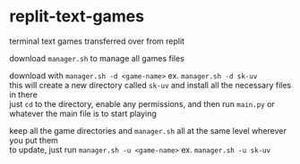 # replit-text-games
terminal text games transferred over from replit

download `manager.sh` to manage all games files

download with `manager.sh -d <game-name>` ex. `manager.sh -d sk-uv`  
this will create a new directory called `sk-uv` and install all the necessary files in there  
just `cd` to the directory, enable any permissions, and then run `main.py` or whatever the main file is to start playing


keep all the game directories and `manager.sh` all at the same level wherever you put them  
to update, just run `manager.sh -u <game-name>` ex. `manager.sh -u sk-uv`
